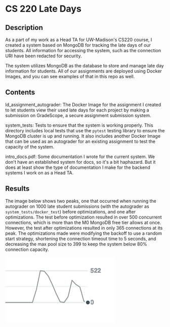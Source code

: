 # CS 220 Late Days

## Description

As a part of my work as a Head TA for UW-Madison's CS220 course, I created a system based on MongoDB for tracking the late days of our students. All information for accessing the system, such as the connection URI have been redacted for security.

The system utilizes MongoDB as the database to store and manage late day information for students. All of our assignments are deployed using Docker Images, and you can see examples of that in this repo as well.

## Contents

ld_assignment_autograder: The Docker Image for the assignment I created to let students view their used late days for each project by making a submission on GradeScope, a secure assignment submission system.

system_tests: Tests to ensure that the system is working properly. This directory includes local tests that use the `pytest` testing library to ensure the MongoDB cluster is up and running. It also includes another Docker Image that can be used as an autograder for an existing assignment to test the capacity of the system.

intro_docs.pdf: Some documentation I wrote for the current system. We don't have an established system for docs, so it's a bit haphazard. But it does at least show the type of documentation I make for the backend systems I work on as a Head TA.

## Results

The image below shows two peaks, one that occurred when running the autograder on 1000 late student submissions (with the autograder as `system_tests/docker_test`) before optimizations, and one after optimizations. The test before optimization resulted in over 500 concurrent connections, which is more than the M0 MongoDB free tier allows at once. However, the test after optimizations resulted in only 365 connections at its peak. The optimizations made were modifying the backoff to use a random start strategy, shortening the connection timeout time to 5 seconds, and decreasing the max pool size to 399 to keep the system below 80% connection capacity.

![Results](results.png)
